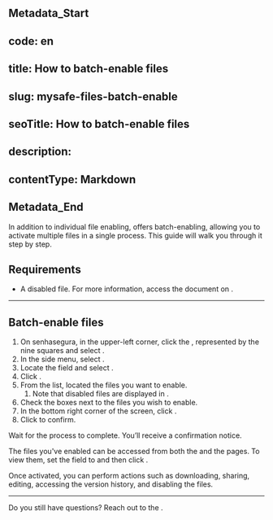 ## Metadata_Start 
## code: en
## title: How to batch-enable files 
## slug: mysafe-files-batch-enable 
## seoTitle: How to batch-enable files 
## description:  
## contentType: Markdown 
## Metadata_End
In addition to individual file enabling,  offers batch-enabling, allowing you to activate multiple files in a single process. This guide will walk you through it step by step.

## Requirements
* A disabled file. For more information, access the document on .

* * *

## Batch-enable files

1. On senhasegura, in the upper-left corner, click the , represented by the nine squares and select .
2. In the side menu, select . 
3. Locate the  field and select .
4. Click .
5. From the list, located the files you want to enable. 
    1. Note that disabled files are displayed in .
6. Check the boxes next to the files you wish to enable.
7. In the bottom right corner of the screen, click .
9. Click  to confirm.

Wait for the process to complete. You’ll receive a confirmation notice.

The files you've enabled can be accessed from both the  and the  pages. To view them, set the  field to and then click .

Once activated, you can perform actions such as downloading, sharing, editing, accessing the version history, and disabling the files.
***
Do you still have questions? Reach out to the .



